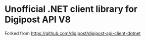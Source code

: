 # Unofficial .NET client library for Digipost API V8

Forked from https://github.com/digipost/digipost-api-client-dotnet 
